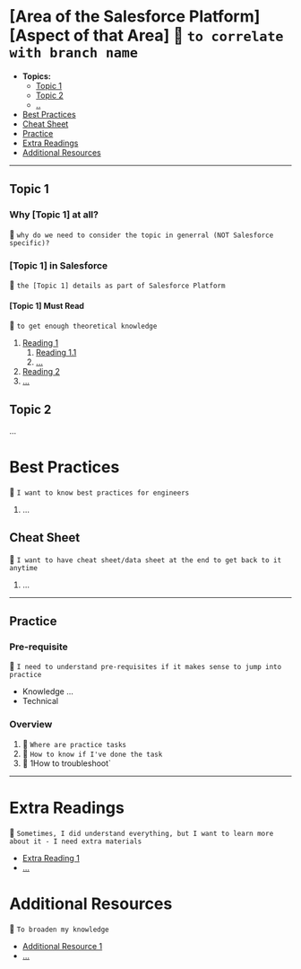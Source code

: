 # [Area of the Salesforce Platform] [Aspect of that Area] :notebook: `to correlate with branch name`
* **Topics:**
    * [Topic 1](topic1)
    * [Topic 2](topic2)
    * [..](...)
* [Best Practices](bestpractices)
* [Cheat Sheet](cheatsheet)
* [Practice](practice)
* [Extra Readings](extrareadings)
* [Additional Resources](additionalresources)

***
## Topic 1
### **Why [Topic 1] at all?**
:notebook: `why do we need to consider the topic in generral (NOT Salesforce specific)?` 

### **[Topic 1] in Salesforce**
:notebook: `the [Topic 1] details as part of Salesforce Platform` 
#### **[Topic 1] Must Read**
:notebook: `to get enough theoretical knowledge` 
1. [Reading 1](reading1)
    1. [Reading 1.1](reading1.1)
    1. [...](...)
1. [Reading 2](reading2)
1. [...](...)

## Topic 2
...
# Best Practices
:notebook: `I want to know best practices for engineers`
1. ...

## Cheat Sheet
:notebook: `I want to have cheat sheet/data sheet at the end to get back to it anytime`
1. ...

***
## Practice
### Pre-requisite
:notebook: `I need to understand pre-requisites if it makes sense to jump into practice`
* Knowledge
...
* Technical
### Overview
1. :notebook: `Where are practice tasks`
1. :notebook: `How to know if I've done the task`
1. :notebook: 1How to troubleshoot`

***

# Extra Readings
:notebook: `Sometimes, I did understand everything, but I want to learn more about it - I need extra materials`
* [Extra Reading 1](extrareading1)
* [...](...)

# Additional Resources
:notebook: `To broaden my knowledge`
* [Additional Resource 1](addittionalresource1)
* [...](...)
